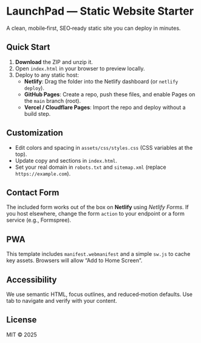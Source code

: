 # LaunchPad — Static Website Starter

A clean, mobile‑first, SEO‑ready static site you can deploy in minutes.

## Quick Start

1. **Download** the ZIP and unzip it.
2. Open `index.html` in your browser to preview locally.
3. Deploy to any static host:
   - **Netlify**: Drag the folder into the Netlify dashboard (or `netlify deploy`).
   - **GitHub Pages**: Create a repo, push these files, and enable Pages on the `main` branch (root).
   - **Vercel / Cloudflare Pages**: Import the repo and deploy without a build step.

## Customization

- Edit colors and spacing in `assets/css/styles.css` (CSS variables at the top).
- Update copy and sections in `index.html`.
- Set your real domain in `robots.txt` and `sitemap.xml` (replace `https://example.com`).

## Contact Form

The included form works out of the box on **Netlify** using _Netlify Forms_. If you host elsewhere, change the form `action` to your endpoint or a form service (e.g., Formspree).

## PWA

This template includes `manifest.webmanifest` and a simple `sw.js` to cache key assets. Browsers will allow “Add to Home Screen”.

## Accessibility

We use semantic HTML, focus outlines, and reduced‑motion defaults. Use tab to navigate and verify with your content.

## License

MIT © 2025
